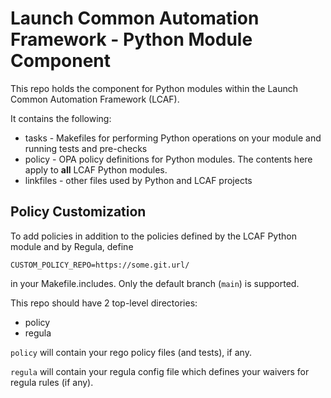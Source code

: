 # Launch Common Automation Framework - Python Module Component

This repo holds the component for Python modules within the Launch Common Automation Framework (LCAF).

It contains the following:

* tasks - Makefiles for performing Python operations on your module and running tests and pre-checks
* policy - OPA policy definitions for Python modules.  The contents here apply to **all** LCAF Python modules.
* linkfiles - other files used by Python and LCAF projects

## Policy Customization

To add policies in addition to the policies defined by the LCAF Python module and by Regula, define

```CUSTOM_POLICY_REPO=https://some.git.url/```

in your Makefile.includes.  Only the default branch (`main`) is supported.

This repo should have 2 top-level directories:

* policy
* regula

`policy` will contain your rego policy files (and tests), if any.

`regula` will contain your regula config file which defines your waivers for regula rules (if any).